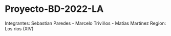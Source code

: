 # Proyecto-BD-2022-LA
Integrantes: Sebastían Paredes - Marcelo Triviños - Matías Martínez
Region: Los rios (XIV)
